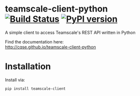 # teamscale-client-python [![Build Status](https://travis-ci.org/cqse/teamscale-client-python.svg?branch=master)](https://travis-ci.org/cqse/teamscale-client-python) [![PyPI version](https://badge.fury.io/py/teamscale-client.svg)](https://badge.fury.io/py/teamscale-client)
A simple client to access Teamscale's REST API written in Python

Find the documentation here:  
http://cqse.github.io/teamscale-client-python

# Installation
Install via:
    
    pip install teamscale-client
